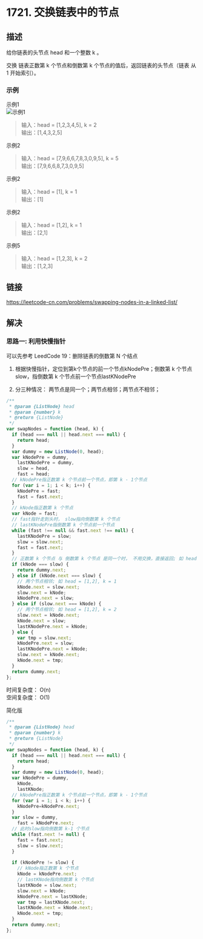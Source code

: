 # 1721. 交换链表中的节点
## 描述
给你链表的头节点 head 和一个整数 k 。   

交换 链表正数第 k 个节点和倒数第 k 个节点的值后，返回链表的头节点（链表 从 1 开始索引）。       

### 示例
示例1   
![示例1](https://assets.leetcode-cn.com/aliyun-lc-upload/uploads/2021/01/10/linked1.jpg)
> 输入：head = [1,2,3,4,5], k = 2      
> 输出：[1,4,3,2,5]           

示例2   
> 输入：head = [7,9,6,6,7,8,3,0,9,5], k = 5               
> 输出：[7,9,6,6,8,7,3,0,9,5]           

示例2   
> 输入：head = [1], k = 1                  
> 输出：[1]      

示例2   
> 输入：head = [1,2], k = 1               
> 输出：[2,1]         

示例5   
> 输入：head = [1,2,3], k = 2               
> 输出：[1,2,3]         


## 链接
https://leetcode-cn.com/problems/swapping-nodes-in-a-linked-list/            

## 解决
### 思路一: 利用快慢指针   
可以先参考 LeedCode 19：删除链表的倒数第 N 个结点  

1. 根据快慢指针，定位到第k个节点的前一个节点kNodePre；倒数第 k 个节点slow，指倒数第 k 个节点前一个节点lastKNodePre   

2. 分三种情况： 两节点是同一个；两节点相邻；两节点不相邻；      

```javascript
/**
 * @param {ListNode} head
 * @param {number} k
 * @return {ListNode}
 */
var swapNodes = function (head, k) {
  if (head === null || head.next === null) {
    return head;
  }
  var dummy = new ListNode(0, head);
  var kNodePre = dummy,
    lastKNodePre = dummy,
    slow = head,
    fast = head;
  // kNodePre指正数第 k 个节点前一个节点，即第 k - 1个节点
  for (var i = 1; i < k; i++) {
    kNodePre = fast;
    fast = fast.next;
  }
  // kNode指正数第 k 个节点
  var kNode = fast;
  // fast指针走到头时， slow指向倒数第 k 个节点
  // lastKNodePre指倒数第 k 个节点前一个节点
  while (fast !== null && fast.next !== null) {
    lastKNodePre = slow;
    slow = slow.next;
    fast = fast.next;
  }
  // 正数第 k 个节点 与 倒数第 k 个节点 是同一个时， 不用交换，直接返回; 如 head = [1,2,3,4,5], k = 3
  if (kNode === slow) {
    return dummy.next;
  } else if (kNode.next === slow) {
    // 两个节点相邻; 如 head = [1,2], k = 1
    kNode.next = slow.next;
    slow.next = kNode;
    kNodePre.next = slow;
  } else if (slow.next === kNode) {
    // 两个节点相邻; 如 head = [1,2], k = 2
    slow.next = kNode.next;
    kNode.next = slow;
    lastKNodePre.next = kNode;
  } else {
    var tmp = slow.next;
    kNodePre.next = slow;
    lastKNodePre.next = kNode;
    slow.next = kNode.next;
    kNode.next = tmp;
  }
  return dummy.next;
};
```
时间复杂度： O(n)  
空间复杂度： O(1)   


简化版   
```javascript
/**
 * @param {ListNode} head
 * @param {number} k
 * @return {ListNode}
 */
var swapNodes = function (head, k) {
  if (head === null || head.next === null) {
    return head;
  }
  var dummy = new ListNode(0, head);
  var kNodePre = dummy,
    kNode,
    lastKNode;
  // kNodePre指正数第 k 个节点前一个节点，即第 k - 1个节点
  for (var i = 1; i < k; i++) {
    kNodePre=kNodePre.next;
  }
  var slow = dummy, 
    fast = kNodePre.next;
  // 此时slow指向倒数第 k-1 个节点
  while (fast.next != null) {
    fast = fast.next;
    slow = slow.next;
  }
 
  if (kNodePre != slow) {
    // kNode指正数第 k 个节点
    kNode = kNodePre.next;
    // lastKNode指向倒数第 k 个节点
    lastKNode = slow.next;
    slow.next = kNode;
    kNodePre.next = lastKNode;
    var tmp = lastKNode.next;
    lastKNode.next = kNode.next;
    kNode.next = tmp;
  }
  return dummy.next;
};
```